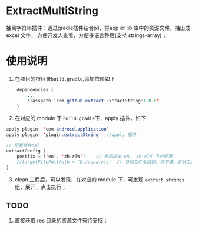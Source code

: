 # ExtractMultiString
抽离字符串插件：通过gradle插件结合jxl，将app or lib 库中的资源文件，抽出成 excel 文件，
方便开发人查看，方便多语言整理(支持 strings-array)；


# 使用说明

1. 在项目的根目录`build.gradle`,添加依赖如下

```java
    dependencies {
        ...
        classpath 'com.github.extract:ExtractString:1.0.0'
    }

```

2. 在对应的 module 下 `build.gradle`下，apply 插件，如下：

```java
apply plugin: 'com.android.application'
apply plugin: 'plugin.extractString'  //apply 插件

// 配置插件dsl
extractConfig {
    postfix = ['en', 'zh-rTW']    // 表示提出 en、 zh-rTW 下的资源
    //targetFileFullPath = "D://aaa.xls"  // 目标文件全路径，可不填，默认生成在build文件下；
}
```

3. clean 工程后，可以发现，在对应的 module 下，可发现 `extract strings` 组，展开，点击执行；

## TODO
1. 直接获取 res 目录的资源文件有待支持；
